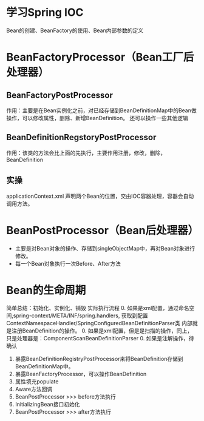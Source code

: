 # 学习Spring IOC

Bean的创建、BeanFactory的使用、Bean内部参数的定义

# BeanFactoryProcessor（Bean工厂后处理器）

## BeanFactoryPostProcessor
作用：主要是在Bean实例化之前，对已经存储到BeanDefinitionMap中的Bean做操作，可以修改属性，删除、新增BeanDefinition。
还可以操作一些其他逻辑

## BeanDefinitionRegstoryPostProcessor
作用：该类的方法会比上面的先执行，主要作用注册，修改，删除，BeanDefinition

## 实操
applicationContext.xml 声明两个Bean的位置，交由IOC容器处理，容器会自动调用方法。

# BeanPostProcessor（Bean后处理器）
- 主要是对Bean对象的操作、存储到singleObjectMap中，再对Bean对象进行修改。
- 每一个Bean对象执行一次Before、After方法

# Bean的生命周期
简单总结：初始化、实例化、销毁
实际执行流程
0. 如果是xml配置，通过命名空间,spring-context/META/INF/spring.handlers, 获取到配置ContextNamespaceHandler/SpringConfiguredBeanDefinitionParser类
   内部就是注册BeanDefinition的操作。
0. 如果是xml配置，但是是扫描的操作，同上，只是处理器是：ComponentScanBeanDefinitionParser
0. 如果是注解操作，待确认   
1. 暴露BeanDefinitionRegistryPostProcessor来将BeanDefinition存储到BeanDefinitionMap中。
2. 暴露BeanFactoryProcessor，可以操作BeanDefinition
3. 属性填充populate
4. Aware方法回调
5. BeanPostProcessor >>> before方法执行
6. InitializingBean接口初始化
7. BeanPostProcessor >>> after方法执行